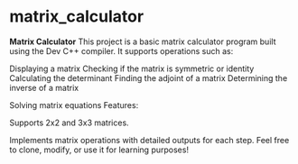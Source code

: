 # matrix_calculator

**Matrix Calculator**
This project is a basic matrix calculator program built using the Dev C++ compiler. It supports operations such as:

Displaying a matrix
Checking if the matrix is symmetric or identity
Calculating the determinant
Finding the adjoint of a matrix
Determining the inverse of a matrix

Solving matrix equations
Features:

Supports 2x2 and 3x3 matrices.

Implements matrix operations with detailed outputs for each step.
Feel free to clone, modify, or use it for learning purposes!

